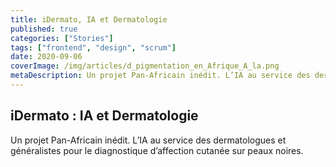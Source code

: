 ```yaml
---
title: iDermato, IA et Dermatologie
published: true
categories: ["Stories"]
tags: ["frontend", "design", "scrum"]
date: 2020-09-06
coverImage: /img/articles/d_pigmentation_en_Afrique_A_la.png
metaDescription: Un projet Pan-Africain inédit. L’IA au service des dermatologues et généralistes pour le diagnostique d’affection cutanée sur peaux noires.
---
```


## iDermato : IA et Dermatologie

Un projet Pan-Africain inédit. L’IA au service des dermatologues et généralistes pour le diagnostique d’affection cutanée sur peaux noires.

